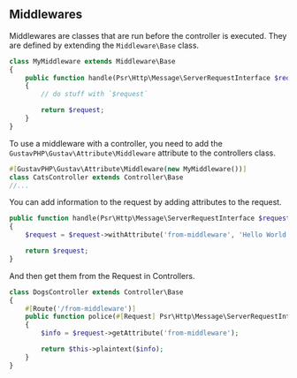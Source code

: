 ## Middlewares

Middlewares are classes that are run before the controller is executed. They are defined by extending the `Middleware\Base` class.

```php
class MyMiddleware extends Middleware\Base
{
    public function handle(Psr\Http\Message\ServerRequestInterface $request): ServerRequestInterface
    {
        // do stuff with `$request`

        return $request;
    }
}
```

To use a middleware with a controller, you need to add the `GustavPHP\Gustav\Attribute\Middleware` attribute to the controllers class.

```php
#[GustavPHP\Gustav\Attribute\Middleware(new MyMiddleware())]
class CatsController extends Controller\Base
//...
```

You can add information to the request by adding attributes to the request.

```php
public function handle(Psr\Http\Message\ServerRequestInterface $request): ServerRequestInterface
{
    $request = $request->withAttribute('from-middleware', 'Hello World!');

    return $request;
}
```

And then get them from the Request in Controllers.

```php
class DogsController extends Controller\Base
{
    #[Route('/from-middleware')]
    public function police(#[Request] Psr\Http\Message\ServerRequestInterface $request)
    {
        $info = $request->getAttribute('from-middleware');

        return $this->plaintext($info);
    }
}
```

